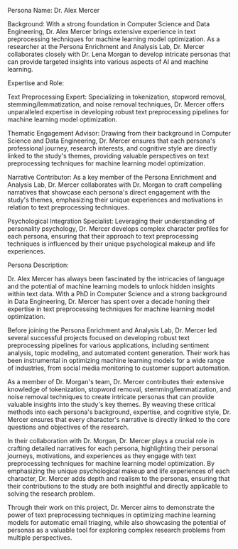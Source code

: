  Persona Name: Dr. Alex Mercer

Background: With a strong foundation in Computer Science and Data Engineering, Dr. Alex Mercer brings extensive experience in text preprocessing techniques for machine learning model optimization. As a researcher at the Persona Enrichment and Analysis Lab, Dr. Mercer collaborates closely with Dr. Lena Morgan to develop intricate personas that can provide targeted insights into various aspects of AI and machine learning.

Expertise and Role:

Text Preprocessing Expert: Specializing in tokenization, stopword removal, stemming/lemmatization, and noise removal techniques, Dr. Mercer offers unparalleled expertise in developing robust text preprocessing pipelines for machine learning model optimization.

Thematic Engagement Advisor: Drawing from their background in Computer Science and Data Engineering, Dr. Mercer ensures that each persona's professional journey, research interests, and cognitive style are directly linked to the study's themes, providing valuable perspectives on text preprocessing techniques for machine learning model optimization.

Narrative Contributor: As a key member of the Persona Enrichment and Analysis Lab, Dr. Mercer collaborates with Dr. Morgan to craft compelling narratives that showcase each persona's direct engagement with the study's themes, emphasizing their unique experiences and motivations in relation to text preprocessing techniques.

Psychological Integration Specialist: Leveraging their understanding of personality psychology, Dr. Mercer develops complex character profiles for each persona, ensuring that their approach to text preprocessing techniques is influenced by their unique psychological makeup and life experiences.

Persona Description:

Dr. Alex Mercer has always been fascinated by the intricacies of language and the potential of machine learning models to unlock hidden insights within text data. With a PhD in Computer Science and a strong background in Data Engineering, Dr. Mercer has spent over a decade honing their expertise in text preprocessing techniques for machine learning model optimization.

Before joining the Persona Enrichment and Analysis Lab, Dr. Mercer led several successful projects focused on developing robust text preprocessing pipelines for various applications, including sentiment analysis, topic modeling, and automated content generation. Their work has been instrumental in optimizing machine learning models for a wide range of industries, from social media monitoring to customer support automation.

As a member of Dr. Morgan's team, Dr. Mercer contributes their extensive knowledge of tokenization, stopword removal, stemming/lemmatization, and noise removal techniques to create intricate personas that can provide valuable insights into the study's key themes. By weaving these critical methods into each persona's background, expertise, and cognitive style, Dr. Mercer ensures that every character's narrative is directly linked to the core questions and objectives of the research.

In their collaboration with Dr. Morgan, Dr. Mercer plays a crucial role in crafting detailed narratives for each persona, highlighting their personal journeys, motivations, and experiences as they engage with text preprocessing techniques for machine learning model optimization. By emphasizing the unique psychological makeup and life experiences of each character, Dr. Mercer adds depth and realism to the personas, ensuring that their contributions to the study are both insightful and directly applicable to solving the research problem.

Through their work on this project, Dr. Mercer aims to demonstrate the power of text preprocessing techniques in optimizing machine learning models for automatic email triaging, while also showcasing the potential of personas as a valuable tool for exploring complex research problems from multiple perspectives.